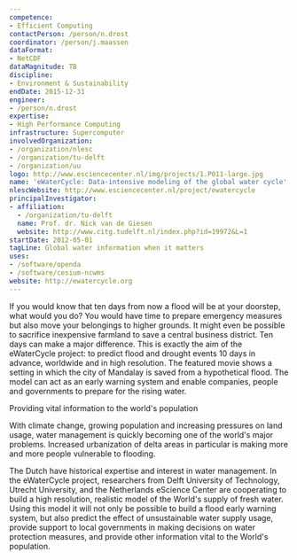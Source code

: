 ```yaml
---
competence:
- Efficient Computing
contactPerson: /person/n.drost
coordinator: /person/j.maassen
dataFormat:
- NetCDF
dataMagnitude: TB
discipline:
- Environment & Sustainability
endDate: 2015-12-31
engineer:
- /person/n.drost
expertise:
- High Performance Computing
infrastructure: Supercomputer
involvedOrganization:
- /organization/nlesc
- /organization/tu-delft
- /organization/uu
logo: http://www.esciencecenter.nl/img/projects/1.P011-large.jpg
name: 'eWaterCycle: Data-intensive modeling of the global water cycle'
nlescWebsite: http://www.esciencecenter.nl/project/ewatercycle
principalInvestigator:
- affiliation:
  - /organization/tu-delft
  name: Prof. dr. Nick van de Giesen
  website: http://www.citg.tudelft.nl/index.php?id=19972&L=1
startDate: 2012-05-01
tagLine: Global water information when it matters
uses:
- /software/openda
- /software/cesium-ncwms
website: http://ewatercycle.org
---
```

If you would know that ten days from now a flood will be at your doorstep, what would you do? You would have time to prepare emergency measures but also move your belongings to higher grounds. It might even be possible to sacrifice inexpensive farmland to save a central business district. Ten days can make a major difference. This is exactly the aim of the eWaterCycle project: to predict flood and drought events 10 days in advance, worldwide and in high resolution. The featured movie shows a setting in which the city of Mandalay is saved from a hypothetical flood. The model can act as an early warning system and enable companies, people and governments to prepare for the rising water.

Providing vital information to the world's population

With climate change, growing population and increasing pressures on land usage, water management is quickly becoming one of the world's major problems. Increased urbanization of delta areas in particular is making more and more people vulnerable to flooding.

The Dutch have historical expertise and interest in water management. In the eWaterCycle project, researchers from Delft University of Technology, Utrecht University, and the Netherlands eScience Center are cooperating to build a high resolution, realistic model of the World's supply of fresh water. Using this model it will not only be possible to build a flood early warning system, but also predict the effect of unsustainable water supply usage, provide support to local governments in making decisions on water protection measures, and provide other information vital to the World's population.
